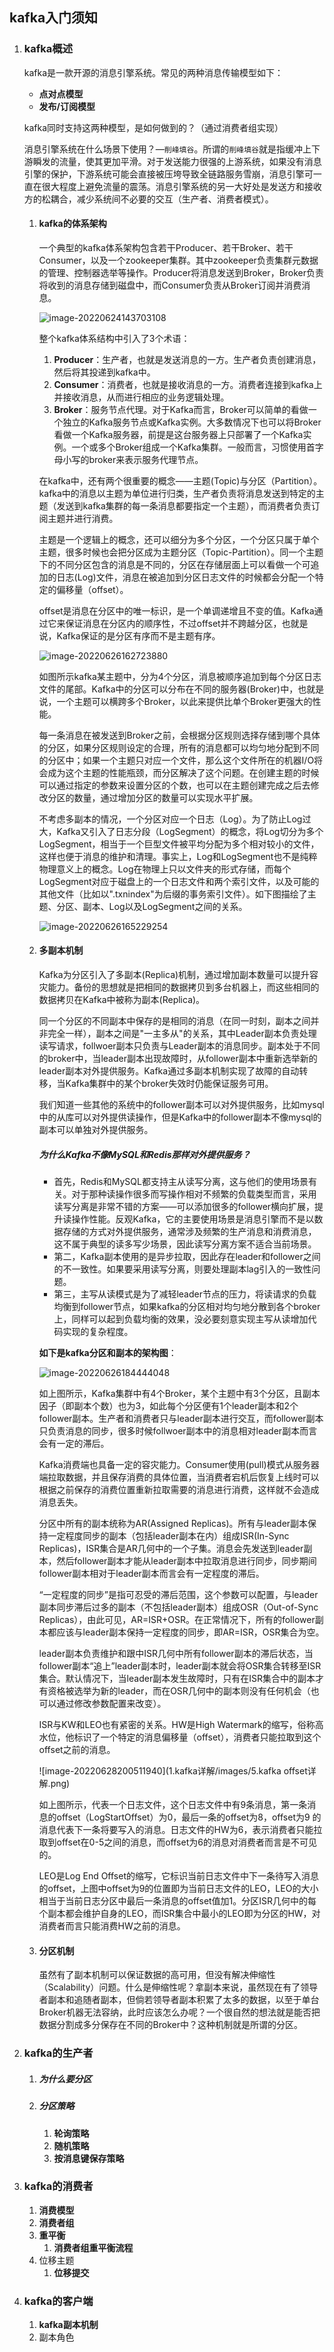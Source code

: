 ## kafka入门须知

1. ### kafka概述

   kafka是一款开源的消息引擎系统。常见的两种消息传输模型如下：

   - **点对点模型**
   - **发布/订阅模型**

   kafka同时支持这两种模型，是如何做到的？（通过消费者组实现）

   消息引擎系统在什么场景下使用？—`削峰填谷`。所谓的`削峰填谷`就是指缓冲上下游瞬发的流量，使其更加平滑。对于发送能力很强的上游系统，如果没有消息引擎的保护，下游系统可能会直接被压垮导致全链路服务雪崩，消息引擎可一直在很大程度上避免流量的震荡。消息引擎系统的另一大好处是发送方和接收方的松耦合，减少系统间不必要的交互（生产者、消费者模式）。

   1. #### kafka的体系架构

      一个典型的kafka体系架构包含若干Producer、若干Broker、若干Consumer，以及一个zookeeper集群。其中zookeeper负责集群元数据的管理、控制器选举等操作。Producer将消息发送到Broker，Broker负责将收到的消息存储到磁盘中，而Consumer负责从Broker订阅并消费消息。

      ![image-20220624143703108](1.kafka详解/images/1.kafka架构.png)

      整个kafka体系结构中引入了3个术语：

      1. **Producer**：生产者，也就是发送消息的一方。生产者负责创建消息，然后将其投递到kafka中。
      2. **Consumer**：消费者，也就是接收消息的一方。消费者连接到kafka上并接收消息，从而进行相应的业务逻辑处理。
      3. **Broker**：服务节点代理。对于Kafka而言，Broker可以简单的看做一个独立的Kafka服务节点或Kafka实例。大多数情况下也可以将Broker看做一个Kafka服务器，前提是这台服务器上只部署了一个Kafka实例。一个或多个Broker组成一个Kafka集群。一般而言，习惯使用首字母小写的broker来表示服务代理节点。

      在kafka中，还有两个很重要的概念——主题(Topic)与分区（Partition）。kafka中的消息以主题为单位进行归类，生产者负责将消息发送到特定的主题（发送到kafka集群的每一条消息都要指定一个主题），而消费者负责订阅主题并进行消费。

      主题是一个逻辑上的概念，还可以细分为多个分区，一个分区只属于单个主题，很多时候也会把分区成为主题分区（Topic-Partition）。同一个主题下的不同分区包含的消息是不同的，分区在存储层面上可以看做一个可追加的日志(Log)文件，消息在被追加到分区日志文件的时候都会分配一个特定的偏移量（offset）。

      offset是消息在分区中的唯一标识，是一个单调递增且不变的值。Kafka通过它来保证消息在分区内的顺序性，不过offset并不跨越分区，也就是说，Kafka保证的是分区有序而不是主题有序。

      ![image-20220626162723880](1.kafka详解/images/2.kafka分区架构.png)

      如图所示kafka某主题中，分为4个分区，消息被顺序追加到每个分区日志文件的尾部。Kafka中的分区可以分布在不同的服务器(Broker)中，也就是说，一个主题可以横跨多个Broker，以此来提供比单个Broker更强大的性能。

      每一条消息在被发送到Broker之前，会根据分区规则选择存储到哪个具体的分区，如果分区规则设定的合理，所有的消息都可以均匀地分配到不同的分区中；如果一个主题只对应一个文件，那么这个文件所在的机器I/O将会成为这个主题的性能瓶颈，而分区解决了这个问题。在创建主题的时候可以通过指定的参数来设置分区的个数，也可以在主题创建完成之后去修改分区的数量，通过增加分区的数量可以实现水平扩展。

      不考虑多副本的情况，一个分区对应一个日志（Log）。为了防止Log过大，Kafka又引入了日志分段（LogSegment）的概念，将Log切分为多个LogSegment，相当于一个巨型文件被平均分配为多个相对较小的文件，这样也便于消息的维护和清理。事实上，Log和LogSegment也不是纯粹物理意义上的概念。Log在物理上只以文件夹的形式存储，而每个LogSegment对应于磁盘上的一个日志文件和两个索引文件，以及可能的其他文件（比如以".txnindex"为后缀的事务索引文件）。如下图描绘了主题、分区、副本、Log以及LogSegment之间的关系。

      ![image-20220626165229254](1.kafka详解/images/3.kafka主题日志架构.png)

   2. #### 多副本机制

      Kafka为分区引入了多副本(Replica)机制，通过增加副本数量可以提升容灾能力。备份的思想就是把相同的数据拷贝到多台机器上，而这些相同的数据拷贝在Kafka中被称为副本(Replica)。

      同一个分区的不同副本中保存的是相同的消息（在同一时刻，副本之间并非完全一样），副本之间是"一主多从"的关系，其中Leader副本负责处理读写请求，follwoer副本只负责与Leader副本的消息同步。副本处于不同的broker中，当leader副本出现故障时，从follower副本中重新选举新的leader副本对外提供服务。Kafka通过多副本机制实现了故障的自动转移，当Kafka集群中的某个broker失效时仍能保证服务可用。

      我们知道一些其他的系统中的follower副本可以对外提供服务，比如mysql中的从库可以对外提供读操作，但是Kafka中的follower副本不像mysql的副本可以单独对外提供服务。

      ##### 为什么Kafka不像MySQL和Redis那样对外提供服务？

      - 首先，Redis和MySQL都支持主从读写分离，这与他们的使用场景有关。对于那种读操作很多而写操作相对不频繁的负载类型而言，采用读写分离是非常不错的方案——可以添加很多的follower横向扩展，提升读操作性能。反观Kafka，它的主要使用场景是消息引擎而不是以数据存储的方式对外提供服务，通常涉及频繁的生产消息和消费消息，这不属于典型的读多写少场景，因此读写分离方案不适合当前场景。
      - 第二，Kafka副本使用的是异步拉取，因此存在leader和follower之间的不一致性。如果要采用读写分离，则要处理副本lag引入的一致性问题。
      - 第三，主写从读模式是为了减轻leader节点的压力，将读请求的负载均衡到follower节点，如果kafka的分区相对均匀地分散到各个broker上，同样可以起到负载均衡的效果，没必要刻意实现主写从读增加代码实现的复杂程度。

      **如下是kafka分区和副本的架构图**：

      ![image-20220626184444048](1.kafka详解/images/4.kafka分区和副本架构图.png)

      如上图所示，Kafka集群中有4个Broker，某个主题中有3个分区，且副本因子（即副本个数）也为3，如此每个分区便有1个leader副本和2个follower副本。生产者和消费者只与leader副本进行交互，而follower副本只负责消息的同步，很多时候follwoer副本中的消息相对leader副本而言会有一定的滞后。

      Kafka消费端也具备一定的容灾能力。Consumer使用(pull)模式从服务器端拉取数据，并且保存消费的具体位置，当消费者宕机后恢复上线时可以根据之前保存的消费位置重新拉取需要的消息进行消费，这样就不会造成消息丢失。

      分区中所有的副本统称为AR(Assigned Replicas)。所有与leader副本保持一定程度同步的副本（包括leader副本在内）组成ISR(In-Sync Replicas)，ISR集合是AR几何中的一个子集。消息会先发送到leader副本，然后follower副本才能从leader副本中拉取消息进行同步，同步期间follower副本相对于leader副本而言会有一定程度的滞后。

      “一定程度的同步”是指可忍受的滞后范围，这个参数可以配置，与leader副本同步滞后过多的副本（不包括leader副本）组成OSR（Out-of-Sync Replicas），由此可见，AR=ISR+OSR。在正常情况下，所有的follower副本都应该与leader副本保持一定程度的同步，即AR=ISR，OSR集合为空。

      leader副本负责维护和跟中ISR几何中所有follower副本的滞后状态，当follower副本“追上”leader副本时，leader副本就会将OSR集合转移至ISR集合。默认情况下，当leader副本发生故障时，只有在ISR集合中的副本才有资格被选举为新的leader，而在OSR几何中的副本则没有任何机会（也可以通过修改参数配置来改变）。

      ISR与KW和LEO也有紧密的关系。HW是High Watermark的缩写，俗称高水位，他标识了一个特定的消息偏移量（offset），消费者只能拉取到这个offset之前的消息。

      ![image-20220628200511940](1.kafka详解/images/5.kafka offset详解.png)

      如上图所示，代表一个日志文件，这个日志文件中有9条消息，第一条消息的offset（LogStartOffset）为0，最后一条的offset为8，offset为9 的消息代表下一条将要写入的消息。日志文件的HW为6，表示消费者只能拉取到offset在0-5之间的消息，而offset为6的消息对消费者而言是不可见的。

      LEO是Log End Offset的缩写，它标识当前日志文件中下一条待写入消息的offset，上图中offset为9的位置即为当前日志文件的LEO，LEO的大小相当于当前日志分区中最后一条消息的offset值加1。分区ISR几何中的每个副本都会维护自身的LEO，而ISR集合中最小的LEO即为分区的HW，对消费者而言只能消费HW之前的消息。

   3. #### 分区机制

      虽然有了副本机制可以保证数据的高可用，但没有解决伸缩性（Scalability）问题。什么是伸缩性呢？拿副本来说，虽然现在有了领导者副本和追随者副本，但倘若领导者副本积累了太多的数据，以至于单台Broker机器无法容纳，此时应该怎么办呢？一个很自然的想法就是能否把数据分割成多分保存在不同的Broker中？这种机制就是所谓的分区。

2. ### kafka的生产者

   1. ##### 为什么要分区

   2. ##### 分区策略

      1. **轮询策略**
      2. **随机策略**
      3. **按消息键保存策略**

3. ### kafka的消费者

   1. **消费模型**
   2. **消费者组**
   3. **重平衡**
      1. **消费者组重平衡流程**
   4. 位移主题
      1. **位移提交**

4. ### kafka的客户端

   1. **kafka副本机制**
   2. 副本角色